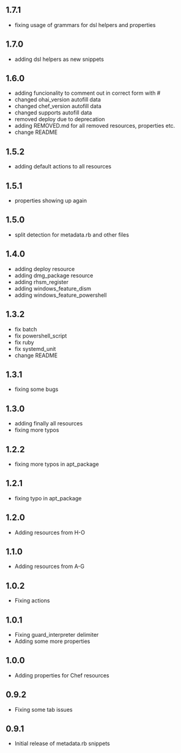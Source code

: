 ## 1.7.1

* fixing usage of grammars for dsl helpers and properties

## 1.7.0

* adding dsl helpers as new snippets

## 1.6.0

* adding funcionality to comment out in correct form with #
* changed ohai_version autofill data
* changed chef_version autofill data
* changed supports autofill data
* removed deploy due to deprecation
* adding REMOVED.md for all removed resources, properties etc.
* change README

## 1.5.2

* adding default actions to all resources

## 1.5.1

* properties showing up again

## 1.5.0

* split detection for metadata.rb and other files

## 1.4.0

* adding deploy resource
* adding dmg_package resource
* adding rhsm_register
* adding windows_feature_dism
* adding windows_feature_powershell

## 1.3.2

* fix batch
* fix powershell_script
* fix ruby
* fix systemd_unit
* change README

## 1.3.1

* fixing some bugs

## 1.3.0

* adding finally all resources
* fixing more typos

## 1.2.2

* fixing more typos in apt_package

## 1.2.1

* fixing typo in apt_package

## 1.2.0

* Adding resources from H-O

## 1.1.0

* Adding resources from A-G

## 1.0.2

* Fixing actions

## 1.0.1

* Fixing guard_interpreter delimiter
* Adding some more properties

## 1.0.0

* Adding properties for Chef resources

## 0.9.2

* Fixing some tab issues

## 0.9.1

* Initial release of metadata.rb snippets
